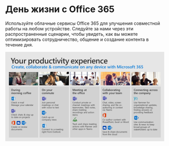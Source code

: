 # <a name="day-in-the-life-with-office-365"></a>День жизни с Office 365

Используйте облачные сервисы Office 365 для улучшения совместной работы на любом устройстве.  Следуйте за нами через эти распространенные сценарии, чтобы увидеть, как вы можете оптимизировать сотрудничество, общение и создание контента в течение дня.  

![День в жизни визуализация](media/m365day.png)

